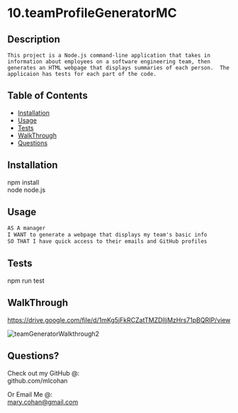 
  # 10.teamProfileGeneratorMC


  ## Description
    This project is a Node.js command-line application that takes in information about employees on a software engineering team, then generates an HTML webpage that displays summaries of each person.  The applicaion has tests for each part of the code.


   ## Table of Contents
   * [Installation](#installation)
   * [Usage](#usage)
   * [Tests](#tests)
   * [WalkThrough](#walkthrough)
   * [Questions](#questions)
    
  ## Installation
  npm install <br>
  node node.js

  ## Usage 
  ```md
  AS A manager
  I WANT to generate a webpage that displays my team's basic info
  SO THAT I have quick access to their emails and GitHub profiles
  ```

  ## Tests
   npm run test

  ## WalkThrough
  https://drive.google.com/file/d/1mKg5jFkRCZatTMZDIljMzHrs71pBQRIP/view

  ![teamGeneratorWalkthrough2](https://user-images.githubusercontent.com/38632935/110074295-d2e69e80-7d35-11eb-816a-c514d3e490a2.gif)



  ## Questions?
   
  Check out my GitHub @: <br>
  github.com/mlcohan

  Or Email Me @: <br>
   mary.cohan@gmail.com
